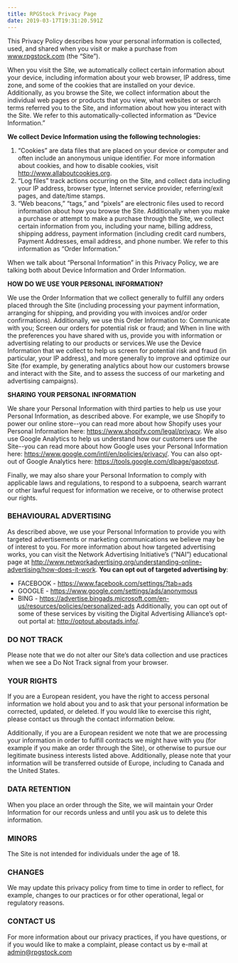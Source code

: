 ```yaml
---
title: RPGStock Privacy Page
date: 2019-03-17T19:31:20.591Z
---
```

This Privacy Policy describes how your personal information is collected, used, and shared when you visit or make a purchase from www.rpgstock.com (the “Site”).

When you visit the Site, we automatically collect certain information about your device, including information about your web browser, IP address, time zone, and some of the cookies that are installed on your device. Additionally, as you browse the Site, we collect information about the individual web pages or products that you view, what websites or search terms referred you to the Site, and information about how you interact with the Site. We refer to this automatically-collected information as “Device Information.”

**We collect Device Information using the following technologies:**

1. “Cookies” are data files that are placed on your device or computer and often include an anonymous unique identifier. For more information about cookies, and how to disable cookies, visit http://www.allaboutcookies.org.
2. “Log files” track actions occurring on the Site, and collect data including your IP address, browser type, Internet service provider, referring/exit pages, and date/time stamps.
3. “Web beacons,” “tags,” and “pixels” are electronic files used to record information about how you browse the Site.
Additionally when you make a purchase or attempt to make a purchase through the Site, we collect certain information from you, including your name, billing address, shipping address, payment information (including credit card numbers, Payment Addresses, email address, and phone number. We refer to this information as “Order Information.”

When we talk about “Personal Information” in this Privacy Policy, we are talking both about Device Information and Order Information.

**HOW DO WE USE YOUR PERSONAL INFORMATION?**

We use the Order Information that we collect generally to fulfill any orders placed through the Site (including processing your payment information, arranging for shipping, and providing you with invoices and/or order confirmations). Additionally, we use this Order Information to: Communicate with you; Screen our orders for potential risk or fraud; and When in line with the preferences you have shared with us, provide you with information or advertising relating to our products or services.We use the Device Information that we collect to help us screen for potential risk and fraud (in particular, your IP address), and more generally to improve and optimize our Site (for example, by generating analytics about how our customers browse and interact with the Site, and to assess the success of our marketing and advertising campaigns).

**SHARING YOUR PERSONAL INFORMATION**

We share your Personal Information with third parties to help us use your Personal Information, as described above. For example, we use Shopify to power our online store--you can read more about how Shopify uses your Personal Information here: https://www.shopify.com/legal/privacy. We also use Google Analytics to help us understand how our customers use the Site--you can read more about how Google uses your Personal Information here: https://www.google.com/intl/en/policies/privacy/. You can also opt-out of Google Analytics here: https://tools.google.com/dlpage/gaoptout.

Finally, we may also share your Personal Information to comply with applicable laws and regulations, to respond to a subpoena, search warrant or other lawful request for information we receive, or to otherwise protect our rights.

### BEHAVIOURAL ADVERTISING

As described above, we use your Personal Information to provide you with targeted advertisements or marketing communications we believe may be of interest to you. For more information about how targeted advertising works, you can visit the Network Advertising Initiative’s (“NAI”) educational page at http://www.networkadvertising.org/understanding-online-advertising/how-does-it-work.
**You can opt out of targeted advertising by**:

- FACEBOOK - https://www.facebook.com/settings/?tab=ads
- GOOGLE - https://www.google.com/settings/ads/anonymous
- BING - https://advertise.bingads.microsoft.com/en-us/resources/policies/personalized-ads
Additionally, you can opt out of some of these services by visiting the Digital Advertising Alliance’s opt-out portal at: http://optout.aboutads.info/.

### DO NOT TRACK
Please note that we do not alter our Site’s data collection and use practices when we see a Do Not Track signal from your browser.

### YOUR RIGHTS
If you are a European resident, you have the right to access personal information we hold about you and to ask that your personal information be corrected, updated, or deleted. If you would like to exercise this right, please contact us through the contact information below.

Additionally, if you are a European resident we note that we are processing your information in order to fulfill contracts we might have with you (for example if you make an order through the Site), or otherwise to pursue our legitimate business interests listed above. Additionally, please note that your information will be transferred outside of Europe, including to Canada and the United States.

### DATA RETENTION
When you place an order through the Site, we will maintain your Order Information for our records unless and until you ask us to delete this information.

### MINORS
The Site is not intended for individuals under the age of 18.

### CHANGES
We may update this privacy policy from time to time in order to reflect, for example, changes to our practices or for other operational, legal or regulatory reasons.

### CONTACT US
For more information about our privacy practices, if you have questions, or if you would like to make a complaint, please contact us by e-mail at admin@rpgstock.com